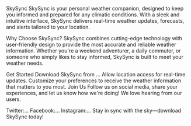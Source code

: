 
SkySync
SkySync is your personal weather companion, designed to keep you informed and prepared for any climatic conditions. With a sleek and intuitive interface, SkySync delivers real-time weather updates, forecasts, and alerts tailored to your location.

Why Choose SkySync?
SkySync combines cutting-edge technology with user-friendly design to provide the most accurate and reliable weather information. Whether you're a weekend adventurer, a daily commuter, or someone who simply likes to stay informed, SkySync is built to meet your weather needs.

Get Started
Download SkySync from ...
Allow location access for real-time updates.
Customize your preferences to receive the weather information that matters to you most.
Join Us
Follow us on social media, share your experiences, and let us know how we're doing! We love hearing from our users.

Twitter:...
Facebook:... 
Instagram:...
Stay in sync with the sky—download SkySync today!
